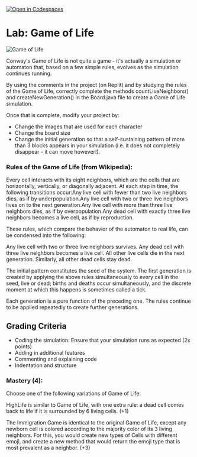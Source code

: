 [![Open in Codespaces](https://classroom.github.com/assets/launch-codespace-7f7980b617ed060a017424585567c406b6ee15c891e84e1186181d67ecf80aa0.svg)](https://classroom.github.com/open-in-codespaces?assignment_repo_id=13860964)
# Lab: Game of Life
![Game of Life](https://upload.wikimedia.org/wikipedia/commons/e/e5/Gospers_glider_gun.gif)

Conway's Game of Life is not quite a game - it's actually a simulation or automaton that, based on a few simple rules, evolves as the simulation continues running. 

By using the comments in the project (on Replit) and by studying the rules of the Game of Life, correctly complete the methods countLiveNeighbors() and createNewGeneration() in the Board.java file to create a Game of Life simulation. 

Once that is complete, modify your project by:
- Change the images that are used for each character
- Change the board size
- Change the initial generation so that a self-sustaining pattern of more than 3 blocks appears in your simulation (i.e. it does not completely disappear - it can move however!).

### Rules of the Game of Life (from Wikipedia):

Every cell interacts with its eight neighbors, which are the cells that are horizontally, vertically, or diagonally adjacent. At each step in time, the following transitions occur:Any live cell with fewer than two live neighbors dies, as if by underpopulation.Any live cell with two or three live neighbors lives on to the next generation.Any live cell with more than three live neighbors dies, as if by overpopulation.Any dead cell with exactly three live neighbors becomes a live cell, as if by reproduction.

These rules, which compare the behavior of the automaton to real life, can be condensed into the following:

Any live cell with two or three live neighbors survives.
Any dead cell with three live neighbors becomes a live cell.
All other live cells die in the next generation. Similarly, all other dead cells stay dead.

The initial pattern constitutes the seed of the system. The first generation is created by applying the above rules simultaneously to every cell in the seed, live or dead; births and deaths occur simultaneously, and the discrete moment at which this happens is sometimes called a tick.


Each generation is a pure function of the preceding one. The rules continue to be applied repeatedly to create further generations.

## Grading Criteria
- Coding the simulation: Ensure that your simulation runs as expected (2x points)
- Adding in additional features
- Commenting and explaining code
- Indentation and structure

### Mastery (4):
Choose one of the following variations of Game of Life:

HighLife is similar to Game of Life, with one extra rule: a dead cell comes back to life if it is surrounded by 6 living cells. (+1)

The Immigration Game is identical to the original Game of Life, except any newborn cell is colored according to the majority color of its 3 living neighbors. For this, you would create new types of Cells with different emoji, and create a new method that would return the emoji type that is most prevalent as a neighbor. (+3)
